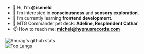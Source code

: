- 👋 Hi, I’m **@iseneld**
- 👀 I’m interested in **consciousness** and **sensory exploration**.
- 🌱 I’m currently learning **frontend development**.
- 💞️ MTG Commander pet deck: **Adeline, Resplendent Cathar**
- 📫 How to reach me: **michel@hypnusrecords.com**

<!---
iseneld/iseneld is a ✨ special ✨ repository because its `README.md` (this file) appears on your GitHub profile.
You can click the Preview link to take a look at your changes.
--->

![Anurag's github stats](https://github-readme-stats.vercel.app/api?username=iseneld&theme=apprentice)
<br>
[![Top Langs](https://github-readme-stats.vercel.app/api/top-langs/?username=iseneld&theme=apprentice)](https://github.com/iseneld/github-readme-stats)

